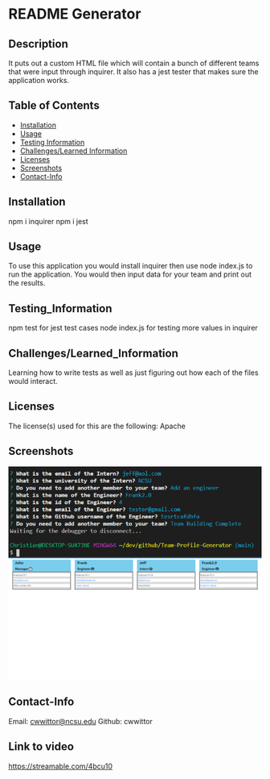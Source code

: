 # README Generator

  ## Description

  It puts out a custom HTML file which will contain a bunch of different teams that were input through inquirer. It also has a jest tester that makes sure the application works.

  ## Table of Contents
  * [Installation](#Installation)
  * [Usage](#Usage)
  * [Testing Information](#Testing_Information)
  * [Challenges/Learned Information](#Challenges/Learned_Information)
  * [Licenses](#Licenses)
  * [Screenshots](#Screenshots)
  * [Contact-Info](#Contact-Info)

  ## Installation
  npm i inquirer
  npm i jest

  ## Usage
  To use this application you would install inquirer then use node index.js to run the application. You would then input data for your team and print out the results.

  ## Testing_Information
  npm test for jest test cases
  node index.js for testing more values in inquirer

  ## Challenges/Learned_Information
  Learning how to write tests as well as just figuring out how each of the files would interact.

  ## Licenses
  The license(s) used for this are the following: Apache

  ## Screenshots
  ![input](Assets/Screenshot1.png)
  ![finalProduct](Assets/Screenshot2.png)

  ## Contact-Info
  Email: cwwittor@ncsu.edu
  Github: cwwittor

  ## Link to video
  https://streamable.com/4bcu10